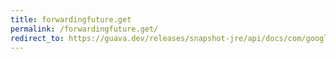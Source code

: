 ```yaml
---
title: forwardingfuture.get
permalink: /forwardingfuture.get/
redirect_to: https://guava.dev/releases/snapshot-jre/api/docs/com/google/common/util/concurrent/ForwardingFuture.html#get--
---
```

